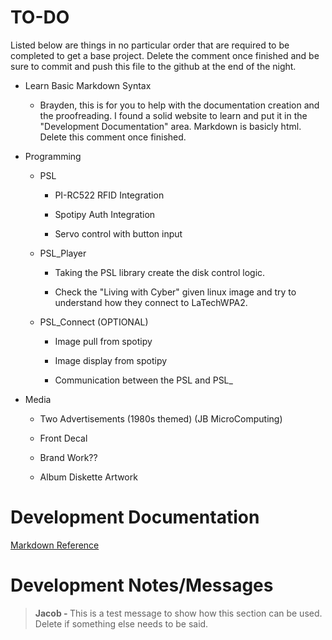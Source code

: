 <h1>TO-DO</h1>

<p>Listed below are things in no particular order that are required to be completed to get a base project. Delete the comment once finished and be sure to commit and push this file to the github at the end of the night.</p>

- Learn Basic Markdown Syntax

    - Brayden, this is for you to help with the documentation creation and the proofreading. I found a solid website to learn and put it in the "Development Documentation" area. Markdown is basicly html. Delete this comment once finished.

- Programming

    - PSL

        - PI-RC522 RFID Integration

        - Spotipy Auth Integration

        - Servo control with button input

    - PSL_Player
        - Taking the PSL library create the disk control logic.
        
        - Check the "Living with Cyber" given linux image and try to understand how they connect to LaTechWPA2.


    - PSL_Connect (OPTIONAL)

        - Image pull from spotipy

        - Image display from spotipy

        - Communication between the PSL and PSL_

- Media

    - Two Advertisements (1980s themed) (JB MicroComputing)

    - Front Decal

    - Brand Work??

    - Album Diskette Artwork

<h1>Development Documentation</h1>

[Markdown Reference](https://www.markdownguide.org/basic-syntax/)

<h1>Development Notes/Messages</h1>

><strong>Jacob - </strong>This is a test message to show how this section can be used. Delete if something else needs to be said.
